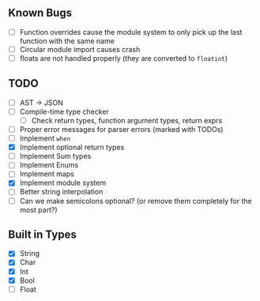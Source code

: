 ## Known Bugs

- [ ] Function overrides cause the module system to only pick up the last function with the same name
- [ ] Circular module import causes crash
- [ ] floats are not handled properly (they are converted to `floatint`)

## TODO

- [ ] AST -> JSON
- [ ] Compile-time type checker
  - [ ] Check return types, function argument types, return exprs
- [ ] Proper error messages for parser errors (marked with TODOs)
- [ ] Implement `when`
- [x] Implement optional return types
- [ ] Implement Sum types
- [ ] Implement Enums
- [ ] Implement maps
- [x] Implement module system
- [ ] Better string interpolation
- [ ] Can we make semicolons optional? (or remove them completely for the most part?)

## Built in Types

- [x] String
- [x] Char
- [x] Int
- [x] Bool
- [ ] Float
